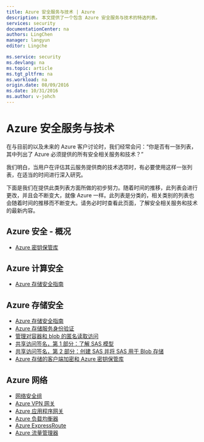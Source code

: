 ```yaml
---
title: Azure 安全服务与技术 | Azure
description: 本文提供了一个包含 Azure 安全服务与技术的特选列表。
services: security
documentationCenter: na
authors: LingChen
manager: langyun
editor: Lingche

ms.service: security
ms.devlang: na
ms.topic: article
ms.tgt_pltfrm: na
ms.workload: na
origin.date: 08/09/2016
ms.date: 10/31/2016
ms.author: v-johch
---
```


# Azure 安全服务与技术

在与目前的以及未来的 Azure 客户讨论时，我们经常会问：“你是否有一张列表，其中列出了 Azure 必须提供的所有安全相关服务和技术？”

我们明白，当用户在评估其云服务提供商的技术选项时，有必要使用这样一张列表，在适当的时间进行深入研究。

下面是我们在提供此类列表方面所做的初步努力。随着时间的推移，此列表会进行更改，并且会不断变大，就像 Azure 一样。此列表是分类的，相关类别的列表也会随着时间的推移而不断变大。请务必时时查看此页面，了解安全相关服务和技术的最新内容。

## Azure 安全 - 概况
- [Azure 密钥保管库](../key-vault/key-vault-whatis.md)

## Azure 计算安全
- [Azure 存储安全指南](../storage/storage-security-guide.md)

## Azure 存储安全
- [Azure 存储安全指南](../storage/storage-security-guide.md)
- [Azure 存储服务身份验证](https://msdn.microsoft.com/zh-cn/library/azure/dd179428.aspx)
- [管理对容器和 blob 的匿名读取访问](../storage/storage-manage-access-to-resources.md)
- [共享访问签名，第 1 部分：了解 SAS 模型](../storage/storage-dotnet-shared-access-signature-part-1.md)
- [共享访问签名，第 2 部分：创建 SAS 并将 SAS 用于 Blob 存储](../storage/storage-dotnet-shared-access-signature-part-2.md)
- [Azure 存储的客户端加密和 Azure 密钥保管库](../storage/storage-client-side-encryption.md)

## Azure 网络
- [网络安全组](../virtual-network/virtual-networks-nsg.md)
- [Azure VPN 网关](../vpn-gateway/vpn-gateway-about-vpngateways.md)
- [Azure 应用程序网关](../application-gateway/application-gateway-introduction.md)
- [Azure 负载均衡器](../load-balancer/load-balancer-overview.md)
- [Azure ExpressRoute](../expressroute/expressroute-introduction.md)
- [Azure 流量管理器](../traffic-manager/traffic-manager-overview.md)

<!---HONumber=Mooncake_1024_2016-->